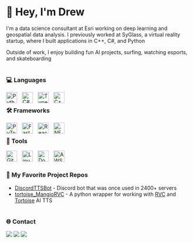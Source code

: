 # 🌊 Hey, I'm Drew
I'm a data science consultant at Esri working on deep learning and geospatial data analysis. I previously worked at SyGlass, a virtual reality startup, where I built applications in C++, C#, and Python

Outside of work, I enjoy building fun AI projects, surfing, watching esports, and skateboarding

#

### 💻 Languages
<img align="left" alt="Python" width="30px" style="padding-right:10px;" src="https://cdn.jsdelivr.net/gh/devicons/devicon/icons/python/python-original.svg" />
<img align="left" alt="C#" width="30px" style="padding-right:10px;" src="https://cdn.jsdelivr.net/gh/devicons/devicon/icons/csharp/csharp-original.svg" />
<img align="left" alt="TypeScript" width="30px" style="padding-right:10px;" src="https://cdn.jsdelivr.net/gh/devicons/devicon/icons/typescript/typescript-plain.svg" />
<img align="left" alt="C++" width="30px" style="padding-right:10px;" src="https://cdn.jsdelivr.net/gh/devicons/devicon/icons/cplusplus/cplusplus-original.svg" />
<br />

### 🛠️ Frameworks
<img align="left" alt="PyTorch" width="30px" style="padding-right:10px;" src="https://cdn.jsdelivr.net/gh/devicons/devicon/icons/pytorch/pytorch-original.svg" />
<img align="left" alt="FastAPI" width="30px" style="padding-right:10px;" src="https://cdn.jsdelivr.net/gh/devicons/devicon/icons/fastapi/fastapi-original.svg" />
<img align="left" alt="React" width="30px" style="padding-right:10px;" src="https://cdn.jsdelivr.net/gh/devicons/devicon/icons/react/react-original.svg" />
<img align="left" alt=".NET Core" width="30px" style="padding-right:10px;" src="https://cdn.jsdelivr.net/gh/devicons/devicon/icons/dotnetcore/dotnetcore-original.svg"  />
<br />

### 🧰 Tools
<img align="left" alt="Git" width="30px" style="padding-right:10px;" src="https://cdn.jsdelivr.net/gh/devicons/devicon/icons/git/git-original.svg" />
<img align="left" alt="Linux" width="30px" style="padding-right:10px;" src="https://cdn.jsdelivr.net/gh/devicons/devicon/icons/linux/linux-original.svg" />
<img align="left" alt="Docker" width="30px" style="padding-right:10px;" src="https://cdn.jsdelivr.net/gh/devicons/devicon/icons/docker/docker-original.svg" />
<img align="left" alt="AWS" width="30px" style="padding-right:10px;" src="https://cdn.jsdelivr.net/gh/devicons/devicon/icons/amazonwebservices/amazonwebservices-plain-wordmark.svg" />
<br />

#

### 📂 My Favorite Project Repos
* <a href="https://github.com/DrewScatterday/DiscordTTSBot">DiscordTTSBot</a> - Discord bot that was once used in 2400+ servers
* <a href="https://github.com/DrewScatterday/tortoise_MangioRVC">tortoise_MangioRVC</a> - A python wrapper for working with [RVC](https://github.com/Mangio621/Mangio-RVC-Fork) and [Tortoise](https://github.com/neonbjb/tortoise-tts) AI TTS 

#

### 🌐 Contact 
<a href="mailto:drewscatterday@gmail.com"><img src="https://img.shields.io/badge/Gmail-D14836?style=for-the-badge&logo=gmail&logoColor=white"></a> <a href="https://www.linkedin.com/in/drewscatterday/"><img src="https://img.shields.io/badge/LinkedIn-0077B5?style=for-the-badge&logo=linkedin&logoColor=white"></a> <a href="https://drewscatterday.com"><img src="https://img.shields.io/badge/portfolio-0A0A0A?style=for-the-badge&logo=dev.to&logoColor=white"></a> 
